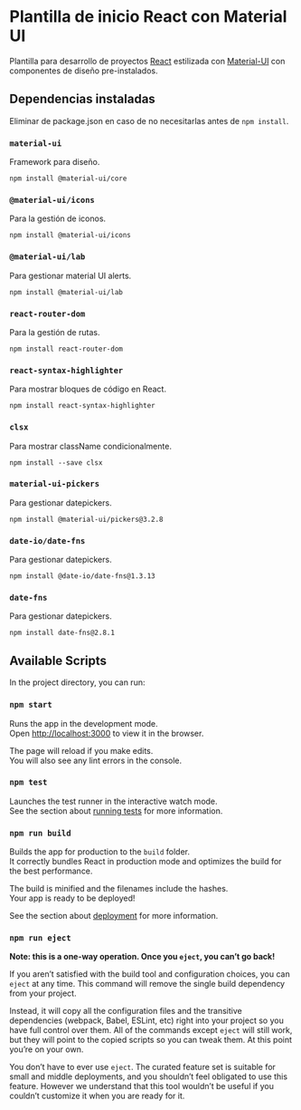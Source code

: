 # Plantilla de inicio React con Material UI

Plantilla para desarrollo de proyectos [React](https://es.reactjs.org/) estilizada con [Material-UI](https://material-ui.com/) con componentes de diseño pre-instalados.


## Dependencias instaladas

Eliminar de package.json en caso de no necesitarlas antes de `npm install`.

### `material-ui`

Framework para diseño.

`npm install @material-ui/core`

### `@material-ui/icons`

Para la gestión de iconos.

`npm install @material-ui/icons`

### `@material-ui/lab`

Para gestionar material UI alerts.

`npm install @material-ui/lab`

### `react-router-dom`

Para la gestión de rutas.

`npm install react-router-dom`

### `react-syntax-highlighter`

Para mostrar bloques de código en React.

`npm install react-syntax-highlighter`

### `clsx`

Para mostrar className condicionalmente.

`npm install --save clsx`

### `material-ui-pickers`

Para gestionar datepickers.

`npm install @material-ui/pickers@3.2.8`

### `date-io/date-fns`

Para gestionar datepickers.

`npm install @date-io/date-fns@1.3.13`

### `date-fns`

Para gestionar datepickers.

`npm install date-fns@2.8.1`


## Available Scripts

In the project directory, you can run:

### `npm start`

Runs the app in the development mode.\
Open [http://localhost:3000](http://localhost:3000) to view it in the browser.

The page will reload if you make edits.\
You will also see any lint errors in the console.

### `npm test`

Launches the test runner in the interactive watch mode.\
See the section about [running tests](https://facebook.github.io/create-react-app/docs/running-tests) for more information.

### `npm run build`

Builds the app for production to the `build` folder.\
It correctly bundles React in production mode and optimizes the build for the best performance.

The build is minified and the filenames include the hashes.\
Your app is ready to be deployed!

See the section about [deployment](https://facebook.github.io/create-react-app/docs/deployment) for more information.

### `npm run eject`

**Note: this is a one-way operation. Once you `eject`, you can’t go back!**

If you aren’t satisfied with the build tool and configuration choices, you can `eject` at any time. This command will remove the single build dependency from your project.

Instead, it will copy all the configuration files and the transitive dependencies (webpack, Babel, ESLint, etc) right into your project so you have full control over them. All of the commands except `eject` will still work, but they will point to the copied scripts so you can tweak them. At this point you’re on your own.

You don’t have to ever use `eject`. The curated feature set is suitable for small and middle deployments, and you shouldn’t feel obligated to use this feature. However we understand that this tool wouldn’t be useful if you couldn’t customize it when you are ready for it.

